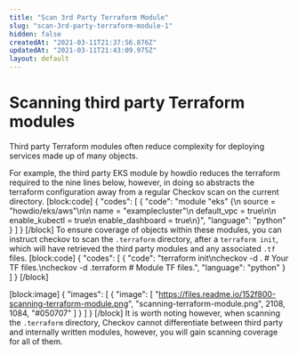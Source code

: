 ```yaml
---
title: "Scan 3rd Party Terraform Module"
slug: "scan-3rd-party-terraform-module-1"
hidden: false
createdAt: "2021-03-11T21:37:56.876Z"
updatedAt: "2021-03-11T21:43:09.975Z"
layout: default
---
```

# Scanning third party Terraform modules
Third party Terraform modules often reduce complexity for deploying services made up of many objects.

For example, the third party EKS module by howdio reduces the terraform required to the nine lines below, however, in doing so abstracts the terraform configuration away from a regular Checkov scan on the current directory.
[block:code]
{
  "codes": [
    {
      "code": "module \"eks\" {\n  source = \"howdio/eks/aws\"\n\n  name        = \"examplecluster\"\n  default_vpc = true\n\n  enable_kubectl   = true\n  enable_dashboard = true\n}",
      "language": "python"
    }
  ]
}
[/block]
To ensure coverage of objects within these modules, you can instruct checkov to scan the `.terraform` directory, after a `terraform init`, which will have retrieved the third party modules and any associated `.tf` files.
[block:code]
{
  "codes": [
    {
      "code": "terraform init\ncheckov -d . # Your TF files.\ncheckov -d .terraform # Module TF files.",
      "language": "python"
    }
  ]
}
[/block]

[block:image]
{
  "images": [
    {
      "image": [
        "https://files.readme.io/152f800-scanning-terraform-module.png",
        "scanning-terraform-module.png",
        2108,
        1084,
        "#050707"
      ]
    }
  ]
}
[/block]
It is worth noting however, when scanning the `.terraform` directory, Checkov cannot differentiate between third party and internally written modules, however, you will gain scanning coverage for all of them.